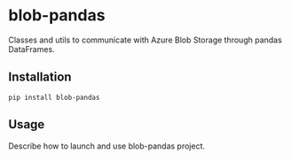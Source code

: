 # blob-pandas
Classes and utils to communicate with Azure Blob Storage through pandas DataFrames.

## Installation
```
pip install blob-pandas
```

## Usage
Describe how to launch and use blob-pandas project.
